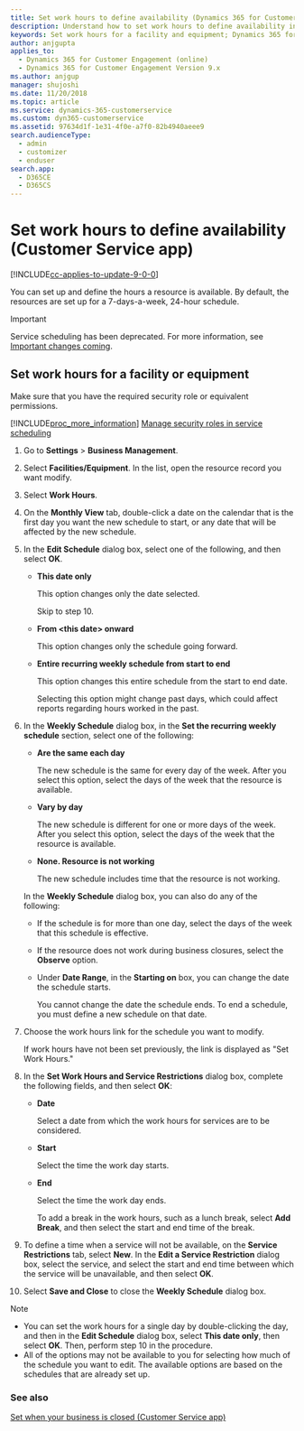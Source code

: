 ```yaml
---
title: Set work hours to define availability (Dynamics 365 for Customer Engagement for Customer Service) | MicrosoftDocs
description: Understand how to set work hours to define availability in Dynamics 365 for Customer Engagement for Customer Service
keywords: Set work hours for a facility and equipment; Dynamics 365 for Customer Engagement; Customer Service; Service Scheduling
author: anjgupta
applies_to: 
  - Dynamics 365 for Customer Engagement (online)
  - Dynamics 365 for Customer Engagement Version 9.x
ms.author: anjgup
manager: shujoshi
ms.date: 11/20/2018
ms.topic: article
ms.service: dynamics-365-customerservice
ms.custom: dyn365-customerservice
ms.assetid: 97634d1f-1e31-4f0e-a7f0-82b4940aeee9
search.audienceType: 
  - admin
  - customizer
  - enduser
search.app: 
  - D365CE
  - D365CS
---
```


# Set work hours to define availability (Customer Service app)

[!INCLUDE[cc-applies-to-update-9-0-0](../includes/cc_applies_to_update_9_0_0.md)]

You can set up and define the hours a resource is available. By default, the resources are set up for a 7-days-a-week, 24-hour schedule. 

> [!IMPORTANT]
> Service scheduling has been deprecated. For more information, see [Important changes coming](https://docs.microsoft.com/dynamics365/get-started/whats-new/customer-engagement/important-changes-coming).
  
## Set work hours for a facility or equipment
  
Make sure that you have the required security role or equivalent permissions. 

[!INCLUDE[proc_more_information](../includes/proc-more-information.md)] [Manage security roles in service scheduling](manage-security-roles.md)

1. Go to **Settings** > **Business Management**.

2. Select **Facilities/Equipment**. In the list, open the resource record you want modify.

3. Select **Work Hours**.
  
6.  On the **Monthly View** tab, double-click a date on the calendar that is the first day you want the new schedule to start, or any date that will be affected by the new schedule.  
  
7.  In the **Edit Schedule** dialog box, select one of the following, and then select **OK**.  
  
    - **This date only**  
  
         This option changes only the date selected.  
  
         Skip to step 10.  
  
    - **From \<this date> onward**  
  
         This option changes only the schedule going forward.  
  
    - **Entire recurring weekly schedule from start to end**  
  
         This option changes this entire schedule from the start to end date.  
  
         Selecting this option might change past days, which could affect reports regarding hours worked in the past.  
  
8.  In the **Weekly Schedule** dialog box, in the **Set the recurring weekly schedule** section, select one of the following:  
  
    - **Are the same each day**  
  
         The new schedule is the same for every day of the week. After you select this option, select the days of the week that the resource is available.  
  
    - **Vary by day**  
  
         The new schedule is different for one or more days of the week. After you select this option, select the days of the week that the resource is available.  
  
    - **None. Resource is not working**  
  
         The new schedule includes time that the resource is not working.  
  
     In the **Weekly Schedule** dialog box, you can also do any of the following:  
  
    -   If the schedule is for more than one day, select the days of the week that this schedule is effective.  
  
    -   If the resource does not work during business closures, select the **Observe** option.  
  
    -   Under **Date Range**, in the **Starting on** box, you can change the date the schedule starts.  
  
         You cannot change the date the schedule ends. To end a schedule, you must define a new schedule on that date.  
  
9. Choose the work hours link for the schedule you want to modify.  
  
     If work hours have not been set previously, the link is displayed as "Set Work Hours."  
  
10. In the **Set Work Hours and Service Restrictions** dialog box, complete the following fields, and then select **OK**:  
  
    - **Date**  
  
         Select a date from which the work hours for services are to be considered.  
  
    - **Start**  
  
         Select the time the work day starts.  
  
    - **End**  
  
         Select the time the work day ends.  
  
         To add a break in the work hours, such as a lunch break, select **Add Break**, and then select the start and end time of the break.  
  
11. To define a time when a service will not be available, on the **Service Restrictions** tab, select **New**. In the **Edit a Service Restriction** dialog box, select the service, and select the start and end time between which the service will be unavailable, and then select **OK**.  
  
12. Select **Save and Close** to close the **Weekly Schedule** dialog box.  
  
> [!NOTE]
> - You can set the work hours for a single day by double-clicking the day, and then in the **Edit Schedule** dialog box, select **This date only**, then select **OK**. Then, perform step 10 in the procedure.  
> - All of the options may not be available to you for selecting how much of the schedule you want to edit. The available options are based on the schedules that are already set up.  
  
### See also  
 
[Set when your business is closed (Customer Service app)](set-when-business-closed-cs-app.md)
 

